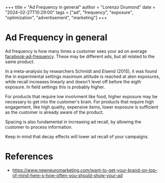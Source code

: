 +++
title = "Ad Frequency in general"
author = "Lorenzo Drumond"
date = "2024-02-27T10:29:00"
tags = ["ad",  "frequency",  "exposure",  "optimization",  "advertisement",  "marketing"]
+++


# Ad Frequency in general
Ad frequency is how many times a customer sees your ad on average [facebook-ad-frequency](/wiki/facebook-ad-frequency/). These may be different ads, but all related to the same product.

In a meta-analysis by researchers Schmidt and Eisend (2015), it was found the in experimental settings maximum attitude is reached at aten exposures, while recall increases linearly and doesn't level off before the eigth exposure. In field settings this is probably higher.

For products that require low involvment like food, higher exposure may be necessary to get into the customer's brain. For products that require high engagement, like high quality, expensive items, lower exposure is sufficient as the customer is already aware of the product.

Spacing is also fundamental in increasing ad recall, by allowing the customer to process information.

Keep in mind that decay effects will lower ad recall of your campaigns.

# References
- https://www.newneuromarketing.com/want-to-get-your-brand-on-top-of-mind-here-s-how-often-you-should-show-your-ad
